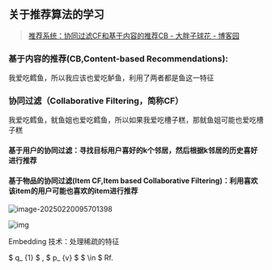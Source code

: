 ## 关于推荐算法的学习

> [推荐系统：协同过滤CF和基于内容的推荐CB - 大胖子球花 - 博客园](https://www.cnblogs.com/chason95/articles/10276158.html)

### 基于内容的推荐(CB,Content-based Recommendations):

我爱吃鳕鱼，所以我应该也爱吃鲈鱼，利用了两者都是鱼这一特征

### 协同过滤（Collaborative Filtering，简称CF）

我爱吃鳕鱼，鱿鱼姐也爱吃鳕鱼，所以如果我爱吃槽子糕，那鱿鱼姐可能也爱吃槽子糕

#### 基于用户的协同过滤：寻找目标用户喜好的k个邻居，然后根据k邻居的历史喜好进行推荐

#### 基于物品的协同过滤(Item CF,Item based Collaborative Filtering)：利用喜欢该item的用户可能也喜欢的item进行推荐

![image-20250220095701398](./assets/image-20250220095701398.png)

![img](https://img2018.cnblogs.com/blog/1372735/201901/1372735-20190117113059216-1527968826.png)

Embedding 技术：处理稀疏的特征

 $ q_ {1} $ , $ p_ {v} $ $ \in $ Rf.